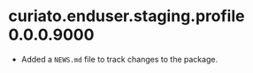 # curiato.enduser.staging.profile 0.0.0.9000

* Added a `NEWS.md` file to track changes to the package.
